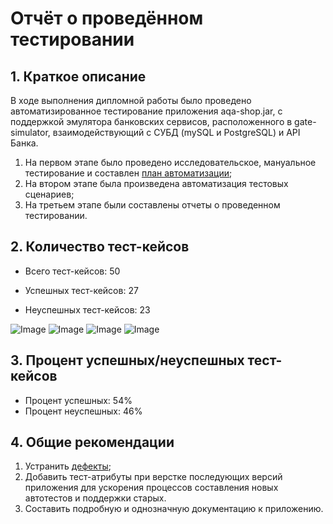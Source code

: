 # Отчёт о проведённом тестировании

## 1. Краткое описание

В ходе выполнения дипломной работы было проведено автоматизированное тестирование приложения aqa-shop.jar,
с поддержкой эмулятора банковских сервисов, расположенного в gate-simulator, взаимодействующий с СУБД (mySQL и PostgreSQL) и API Банка.

1. На первом этапе было проведено исследовательское, мануальное тестирование и составлен [план автоматизации](https://github.com/alexialix/qa-diplom/blob/main/Plan.md);
2. На втором этапе была произведена автоматизация тестовых сценариев;
3. На третьем этапе были составлены отчеты о проведенном тестировании.

## 2. Количество тест-кейсов

- Всего тест-кейсов: 50

- Успешных тест-кейсов: 27
- Неуспешных тест-кейсов: 23

![Image](https://github.com/user-attachments/assets/d38a6604-4b52-45db-a187-9357b0d3da39)
![Image](https://github.com/user-attachments/assets/4c9b173a-4785-40db-a392-97db208f37b0)
![Image](https://github.com/user-attachments/assets/6dee561c-b18e-473a-ab50-db5dc2c75c67)
![Image](https://github.com/user-attachments/assets/256b9734-e335-4ea5-90db-361989dafe1d)

## 3. Процент успешных/неуспешных тест-кейсов

- Процент успешных: 54%
- Процент неуспешных: 46%

## 4. Общие рекомендации

1. Устранить [дефекты](https://github.com/alexialix/qa-diplom/issues);
2. Добавить тест-атрибуты при верстке последующих версий приложения для ускорения процессов составления новых автотестов и поддержки старых.
3. Составить подробную и однозначную документацию к приложению.
